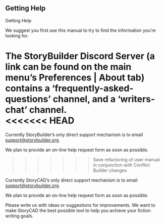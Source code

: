 ## Getting Help ##
Getting Help <br/>

We suggest you first use this manual to try to find the information you’re looking for. <br/>

The StoryBuilder Discord Server (a link can be found on the main menu’s Preferences | About tab) contains a ‘frequently-asked-questions’ channel, and a ‘writers-chat’ channel. <br/>
<<<<<<< HEAD
=======

Currently StoryBuilder’s only direct support mechanism is to email support@storybuilder.org. <br/>

We plan to provide an on-line help request form as soon as possible. <br/>
>>>>>>> Save refactoring of user manual in conjunction with Conflict Builder changes

Currently StoryCAD’s only direct support mechanism is to email support@storybuilder.org. <br/>

We plan to provide an on-line help request form as soon as possible. <br/>

Please write us with ideas or suggestions for improvements.  We want to make StoryCAD the best possible tool to help you achieve your fiction writing goals. <br/>


